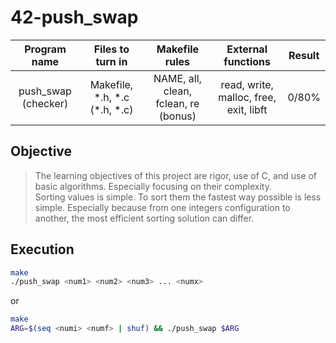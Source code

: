 # 42-push_swap

Program name | Files to turn in | Makefile rules | External functions | Result
:---: | :---: | :---: | :---: | :---:
push_swap (checker) | Makefile, \*.h, \*.c (\*.h, \*.c) | NAME, all, clean, fclean, re (bonus) | read, write, malloc, free, exit, libft | 0/80%

## Objective

> The learning objectives of this project are rigor, use of C, and use of basic algorithms. Especially focusing on their complexity.   
> Sorting values is simple. To sort them the fastest way possible is less simple. Especially because from one integers configuration to another, the most efficient sorting solution can differ.

## Execution

```sh
make
./push_swap <num1> <num2> <num3> ... <numx>
```
or
```sh
make
ARG=$(seq <numi> <numf> | shuf) && ./push_swap $ARG
```

